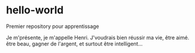 # hello-world
Premier repository pour apprentissage

Je m'présente, je m'appelle Henri.
J'voudrais bien réussir ma vie,
être aimé.
être beau, gagner de l'argent,
et surtout être intelligent...
